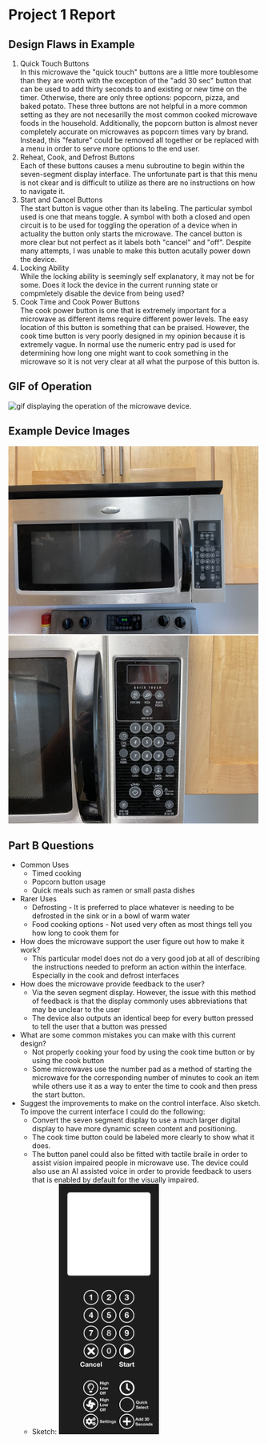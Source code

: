 # Project 1 Report

## Design Flaws in Example
1. Quick Touch Buttons  
  In this microwave the "quick touch" buttons are a little more toublesome than they are worth with the exception of the "add 30 sec" button that can be used to add thirty seconds to and existing or new time on the timer. Otherwise, there are only three options: popcorn, pizza, and baked potato. These three buttons are not helpful in a more common setting as they are not necesarilly the most common cooked microwave foods in the household. Additionally, the popcorn button is almost never completely accurate on microwaves as popcorn times vary by brand. Instead, this "feature" could be removed all together or be replaced with a menu in order to serve more options to the end user. 
2. Reheat, Cook, and Defrost Buttons  
  Each of these buttons causes a menu subroutine to begin within the seven-segment display interface. The unfortunate part is that this menu is not ckear and is difficult to utilize as there are no instructions on how to navigate it. 
3. Start and Cancel Buttons  
  The start button is vague other than its labeling. The particular symbol used is one that means toggle. A symbol with both a closed and open circuit is to be used for toggling the operation of a device when in actuality the button only starts the microwave. The cancel button is more clear but not perfect as it labels both "cancel" and "off". Despite many attempts, I was unable to make this button acutally power down the device.
4. Locking Ability  
  While the locking ability is seemingly self explanatory, it may not be for some. Does it lock the device in the current running state or compmletely disable the device from being used?
5. Cook Time and Cook Power Buttons  
  The cook power button is one that is extremely important for a microwave as different items require different power levels. The easy location of this button is something that can be praised. However, the cook time button is very poorly designed in my opinion because it is extremely vague. In normal use the numeric entry pad is used for determining how long one might want to cook something in the microwave so it is not very clear at all what the purpose of this button is.

## GIF of Operation
![gif displaying the operation of the microwave device.](https://github.com/mattpadgett/p1.MatthewPadgett/blob/report/operation.gif)

## Example Device Images
<img src="https://github.com/mattpadgett/p1.MatthewPadgett/blob/report/1.jpg" alt="microwave image" width="500"></img>
<img src="https://github.com/mattpadgett/p1.MatthewPadgett/blob/report/3.jpg" alt="microwave image" width="500"></img>

## Part B Questions
- Common Uses  
  - Timed cooking
  - Popcorn button usage
  - Quick meals such as ramen or small pasta dishes
- Rarer Uses
  - Defrosting - It is preferred to place whatever is needing to be defrosted in the sink or in a bowl of warm water
  - Food cooking options - Not used very often as most things tell you how long to cook them for
- How does the microwave support the user figure out how to make it work?
  - This particular model does not do a very good job at all of describing the instructions needed to preform an action within the interface. Especially in the cook and defrost interfaces
- How does the microwave provide feedback to the user?
  - Via the seven segment display. However, the issue with this method of feedback is that the display commonly uses abbreviations that may be unclear to the user
  - The device also outputs an identical beep for every button pressed to tell the user that a button was pressed
- What are some common mistakes you can make with this current design?
  - Not properly cooking your food by using the cook time button or by using the cook button
  - Some microwaves use the number pad as a method of starting the microwave for the corresponding number of minutes to cook an item while others use it as a way to enter the time to cook and then press the start button.  
- Suggest the improvements to make on the control interface. Also sketch. To impove the current interface I could do the following:
  -  Convert the seven segment display to use a much larger digital display to have more dynamic screen content and positioning.
  -  The cook time button could be labeled more clearly to show what it does.
  -  The button panel could also be fitted with tactile braile in order to assist vision impaired people in microwave use. The device could also use an AI assisted voice in order to provide feedback to users that is enabled by default for the visually impaired.
  -  Sketch:
  <img src="https://github.com/mattpadgett/p1.MatthewPadgett/blob/report/Microwave Interface.png" alt="microwave idea" height="500"></img> 
